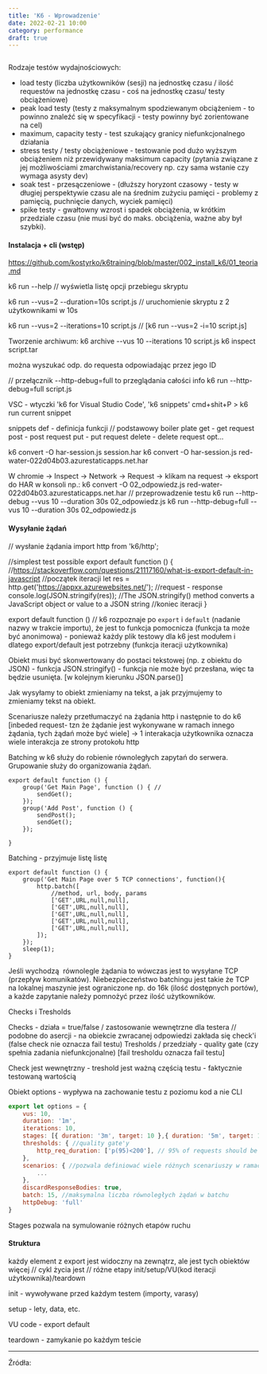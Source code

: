 ```yaml
---
title: 'K6 - Wprowadzenie'
date: 2022-02-21 10:00
category: performance
draft: true
---
```


![]()

Rodzaje testów wydajnościowych: 
- load testy (liczba użytkowników (sesji) na jednostkę czasu / ilość requestów na jednostkę czasu - coś na jednostkę czasu/ testy obciążeniowe)
- peak load testy (testy z maksymalnym spodziewanym obciążeniem - to powinno znaleźć się w specyfikacji - testy powinny być zorientowane na cel)
- maximum, capacity testy - test szukający granicy niefunkcjonalnego działania
- stress testy / testy obciążeniowe - testowanie pod dużo wyższym obciążeniem niż przewidywany maksimum capacity (pytania związane z jej możliwościami zmarchwistania/recovery np. czy sama wstanie czy wymaga asysty dev)
- soak test - przesączeniowe - (dłuższy horyzont czasowy - testy w długiej perspektywie czasu ale na średnim zużyciu pamięci - problemy z pamięcią, puchnięcie danych, wyciek pamięci)
- spike testy - gwałtowny wzrost i spadek obciążenia, w krótkim przedziale czasu (nie musi być do maks. obciążenia, ważne aby był szybki).

#### Instalacja + cli (wstęp)
https://github.com/kostyrko/k6training/blob/master/002_install_k6/01_teoria.md

k6 run --help // wyświetla listę opcji przebiegu skryptu

k6 run --vus=2 --duration=10s script.js // uruchomienie skryptu z 2 użytkownikami w 10s

k6 run --vus=2 --iterations=10 script.js
// [k6 run --vus=2 -i=10 script.js]

Tworzenie archiwum:
k6 archive --vus 10 --iterations 10 script.js
k6 inspect script.tar

można wyszukać odp. do requesta odpowiadając przez jego ID

// przełącznik --http-debug=full to przeglądania całości info
k6 run --http-debug=full script.js

VSC - wtyczki 'k6 for Visual Studio Code', 'k6 snippets'
cmd+shit+P > k6 run current snippet

snippets
def - definicja funkcji // podstawowy boiler plate
get - get request
post - post request
put - put request
delete - delete request
opt...

k6 convert -O har-session.js session.har
k6 convert -O har-session.js red-water-022d04b03.azurestaticapps.net.har


W chromie -> Inspect -> Network -> Request -> klikam na request -> eksport do HAR
w konsoli np.: k6 convert -O 02_odpowiedz.js red-water-022d04b03.azurestaticapps.net.har
// przeprowadzenie testu
k6 run --http-debug --vus 10 --duration 30s 02_odpowiedz.js
k6 run --http-debug=full --vus 10 --duration 30s 02_odpowiedz.js

#### Wysyłanie żądań

// wysłanie żądania
import http from 'k6/http';

//simplest test possible
export default function () { //https://stackoverflow.com/questions/21117160/what-is-export-default-in-javascript
    //początek iteracji
    let res = http.get('https://appxx.azurewebsites.net/'); //request - response
    console.log(JSON.stringify(res)); //The JSON.stringify() method converts a JavaScript object or value to a JSON string
    //koniec iteracji
}

export default function () // k6 rozpoznaje po `export` i `default` (nadanie nazwy w trakcie importu), że jest to funkcja pomocnicza (funkcja ta może być anonimowa) - ponieważ każdy plik testowy dla k6 jest modułem i dlatego export/default jest potrzebny (funkcja iteracji użytkownika)

Obiekt musi być skonwertowany do postaci tekstowej (np. z obiektu do JSON) - funkcja JSON.stringify() - funkcja nie może być przesłana, więc ta będzie usunięta. [w kolejnym kierunku JSON.parse()]

Jak wysyłamy to obiekt zmieniamy na tekst, a jak przyjmujemy to zmieniamy tekst na obiekt.


Scenariusze należy przetłumaczyć na żądania http i następnie to do k6
[inbeded request- tzn że żądanie jest wykonywane w ramach innego żądania, tych żądań może być wiele] -> 1 interakacja użytkownika oznacza wiele interakcja ze strony protokołu http

Batching w k6 służy do robienie równoległych zapytań do serwera.
Grupowanie służy do organizowania żądań.

    export default function () {
        group('Get Main Page', function () { //
            sendGet();
        });
        group('Add Post', function () {
            sendPost();
            sendGet();
        });
        
    }

Batching - przyjmuje listę listę

    export default function () {
        group('Get Main Page over 5 TCP connections', function(){
            http.batch([
                //method, url, body, params
                ['GET',URL,null,null],
                ['GET',URL,null,null],
                ['GET',URL,null,null],
                ['GET',URL,null,null],
                ['GET',URL,null,null],
            ]);
        });
        sleep(1);
    }


Jeśli wychodzą  równolegle żądania to wówczas jest to wysyłane TCP (przepływ komunikatów). Niebezpieczeństwo batchingu jest takie że TCP na lokalnej maszynie jest ograniczone np. do 16k (ilość dostępnych portów), a każde zapytanie należy pomnożyć przez ilość użytkowników.


Checks i Tresholds

Checks - działa = true/false / zastosowanie wewnętrzne dla testera // podobne do asercji - na obiekcie zwracanej odpowiedzi zakłada się check'i (false check nie oznacza fail testu)
Tresholds / przedziały - quality gate (czy spełnia zadania niefunkcjonalne) [fail tresholdu oznacza fail testu]

Check jest wewnętrzny - treshold jest ważną częścią testu - faktycznie testowaną wartością

Obiekt options - wypływa na zachowanie testu z poziomu kod a nie CLI

```javascript
export let options = {
    vus: 10,
    duration: '1m',
    iterations: 10,
    stages: [{ duration: '3m', target: 10 },{ duration: '5m', target: 10 }], //stage służą do sterowania obciążeniem
    thresholds: { //quality gate'y
        http_req_duration: ['p(95)<200'], // 95% of requests should be below 200ms
    },
    scenarios: { //pozwala definiować wiele różnych scenariuszy w ramach jednego testu
        ...
    },
    discardResponseBodies: true,
    batch: 15, //maksymalna liczba równoległych żądań w batchu
    httpDebug: 'full'
}
```
Stages pozwala na symulowanie różnych etapów ruchu

#### Struktura

każdy element z export jest widoczny na zewnątrz, ale jest tych obiektów więcej // cykl życia jest // 
różne etapy init/setup/VU(kod iteracji użytkownika)/teardown



init - wywoływane przed każdym testem (importy, varasy)

setup - lety, data, etc.

VU code - export default

teardown - zamykanie po każdym teście


----

Źródła:

[]()


[](https://sajidmanzoor.wordpress.com/2012/12/26/performance-testing-requirement-gathering-questionnaire/)



